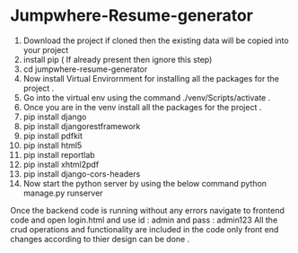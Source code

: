 # Jumpwhere-Resume-generator

1. Download the project if cloned then the existing data will be copied into your project
2. install pip ( If already present then ignore this step)
3. cd jumpwhere-resume-generator 
4. Now install Virtual Envirornment for installing all the packages for the project . 
5. Go into the virtual env using the command ./venv/Scripts/activate .
6. Once you are in the venv install all the packages for the project .
7. pip install django
8. pip install djangorestframework
9. pip install pdfkit
10. pip install html5
11. pip install reportlab
12. pip install xhtml2pdf
13. pip install django-cors-headers
14. Now start the python server by using the below command
python manage.py runserver

Once the backend code is running without any errors navigate to frontend code and open login.html and use 
id : admin and 
pass : admin123 
All the crud operations and functionality are included in the code only front end changes according to thier design can be done .
